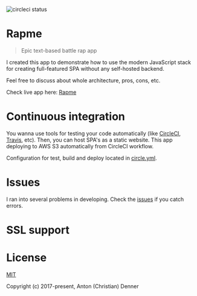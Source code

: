 <!-- https://github.com/wearehive/project-guidelines -->

![circleci status](https://circleci.com/gh/onelastjedi/rapme.svg?style=shield&circle-token=a9cbae75af694a4d454c3f549481b3b692e278ba)

# Rapme

> Epic text-based battle rap app

I created this app to demonstrate how to use the modern JavaScript stack for creating full-featured SPA without any self-hosted backend.

Feel free to discuss about whole architecture, pros, cons, etc.


Check live app here: [Rapme](http://rapme.s3-website.eu-central-1.amazonaws.com)

<!-- Rapme at Slack: [Rapme](https://rapme.slack.com) -->


# Continuous integration

You wanna use tools for testing your code automatically (like [CircleCI](https://circleci.com), [Travis](https://travis-ci.org), etc). Then, you can host SPA's as a static website. This app deploying to AWS S3 automatically from CircleCI workflow.

Configuration for test, build and deploy located in [circle.yml](circle.yml).

# Issues

I ran into several problems in developing. Check the [issues](https://github.com/onelastjedi/rapme/issues) if you catch errors.

# SSL support

# License

[MIT](http://opensource.org/licenses/MIT)

Copyright (c) 2017-present, Anton (Christian) Denner

